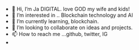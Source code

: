 - 👋 Hi, I’m  Ja DIGITAL. love GOD my wife and kids!
- 👀 I’m interested in .. Blockchain technology and AI
- 🌱 I’m currently learning, blockchain.
- 💞️ I’m looking to collaborate on ideas and projects.
- 📫 How to reach me ...github, twitter, IG
- 

<!---
1980DIGITAL/1980DIGITAL is a ✨ special ✨ repository because its `README.md` (this file) appears on your GitHub profile.
You can click the Preview link to take a look at your changes.
--->
